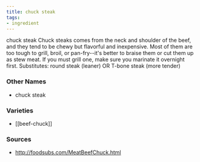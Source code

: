 ```yaml
---
title: chuck steak
tags:
- ingredient
---
```

chuck steak Chuck steaks comes from the neck and shoulder of the beef, and they tend to be chewy but flavorful and inexpensive. Most of them are too tough to grill, broil, or pan-fry--it's better to braise them or cut them up as stew meat. If you must grill one, make sure you marinate it overnight first. Substitutes: round steak (leaner) OR T-bone steak (more tender)

### Other Names

* chuck steak

### Varieties

* [[beef-chuck]]

### Sources
* http://foodsubs.com/MeatBeefChuck.html
